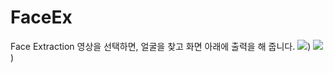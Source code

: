 # FaceEx
Face Extraction
영상을 선택하면,
얼굴을 찾고 화면 아래에 출력을 해 줍니다.
![](https://github.com/jcshim/FaceEx/edit/main/test1.png))
![](https://github.com/jcshim/FaceEx/edit/main/res.jpg))
